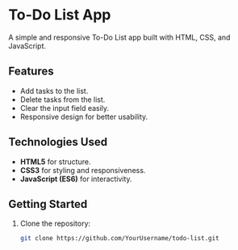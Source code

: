 # To-Do List App

A simple and responsive To-Do List app built with HTML, CSS, and JavaScript.

## Features

-   Add tasks to the list.
-   Delete tasks from the list.
-   Clear the input field easily.
-   Responsive design for better usability.

## Technologies Used

-   **HTML5** for structure.
-   **CSS3** for styling and responsiveness.
-   **JavaScript (ES6)** for interactivity.

## Getting Started

1. Clone the repository:
    ```bash
    git clone https://github.com/YourUsername/todo-list.git
    ```
